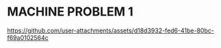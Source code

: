 # **MACHINE PROBLEM 1**

https://github.com/user-attachments/assets/d18d3932-fed6-41be-80bc-f69a0102564c



